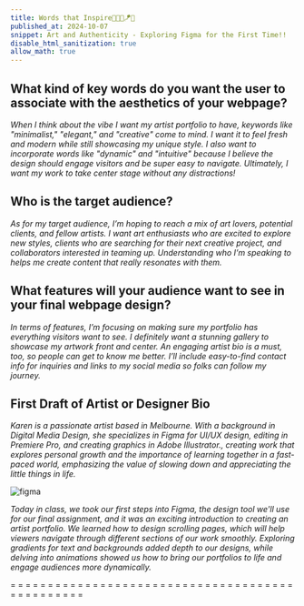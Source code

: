 ```yaml
---
title: Words that Inspire👩‍🎨🍁🪁🍒
published_at: 2024-10-07
snippet: Art and Authenticity - Exploring Figma for the First Time!!
disable_html_sanitization: true
allow_math: true
---
```


## What kind of key words do you want the user to associate with the aesthetics of your webpage?
*When I think about the vibe I want my artist portfolio to have, keywords like "minimalist," "elegant," and "creative" come to mind. I want it to feel fresh and modern while still showcasing my unique style. I also want to incorporate words like "dynamic" and "intuitive" because I believe the design should engage visitors and be super easy to navigate. Ultimately, I want my work to take center stage without any distractions!*

## Who is the target audience?
*As for my target audience, I’m hoping to reach a mix of art lovers, potential clients, and fellow artists. I want art enthusiasts who are excited to explore new styles, clients who are searching for their next creative project, and collaborators interested in teaming up. Understanding who I’m speaking to helps me create content that really resonates with them.*

## What features will your audience want to see in your final webpage design?
*In terms of features, I’m focusing on making sure my portfolio has everything visitors want to see. I definitely want a stunning gallery to showcase my artwork front and center. An engaging artist bio is a must, too, so people can get to know me better. I’ll include easy-to-find contact info for inquiries and links to my social media so folks can follow my journey.*

## First Draft of Artist or Designer Bio
*Karen is a passionate artist based in Melbourne. With a background in Digital Media Design, she specializes in Figma for UI/UX design, editing in Premiere Pro, and creating graphics in Adobe Illustrator., creating work that explores personal growth and the importance of learning together in a fast-paced world, emphasizing the value of slowing down and appreciating the little things in life.*

![figma](figma.jpeg)

*Today in class, we took our first steps into Figma, the design tool we'll use for our final assignment, and it was an exciting introduction to creating an artist portfolio. We learned how to design scrolling pages, which will help viewers navigate through different sections of our work smoothly. Exploring gradients for text and backgrounds added depth to our designs, while delving into animations showed us how to bring our portfolios to life and engage audiences more dynamically.*

= = = = = = = = = = = = = = = = = = = = = = = = = = = = = = = = = = = = = = = = = = = = = = = =